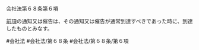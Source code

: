 会社法第６８条第６項

[前項](会社法＿＿＿＿第６８条第５項)の通知又は催告は、その通知又は催告が通常到達すべきであった時に、到達したものとみなす。

#会社法
#会社法/第６８条
#会社法/第６８条/第６項
